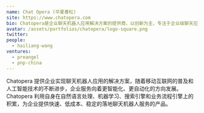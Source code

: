 ```yaml
---
name: Chat Opera (华夏春松)
site: https://www.chatopera.com
bio: Chatopera是企业聊天机器人应用解决方案的提供商，以创新为主，专注于企业级聊天应用，集设计、开发、部署和运维一体的高科技企业。
avatar: /assets/portfolios/chatopera/logo-square.png
twitter: 
people:
  - hailiang-wang
ventures:
  - preangel
  - pnp-china
---
```


Chatopera 提供企业实现聊天机器人应用的解决方案，随着移动互联网的普及和人工智能技术的不断进步，企业服务向着更智能化、更自动化的方向发展。Chatopera 利用自身在自然语言处理、机器学习、搜索引擎和业务流程引擎上的积累，为企业提供快速、低成本、稳定的落地聊天机器人服务的产品。
